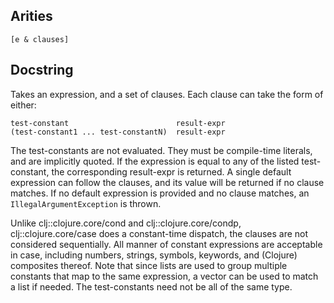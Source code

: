 ## Arities

    [e & clauses]

## Docstring

Takes an expression, and a set of clauses.  Each clause can take the
form of either:

    test-constant                        result-expr
    (test-constant1 ... test-constantN)  result-expr

The test-constants are not evaluated. They must be compile-time
literals, and are implicitly quoted. If the expression is equal to any
of the listed test-constant, the corresponding result-expr is
returned. A single default expression can follow the clauses, and its
value will be returned if no clause matches. If no default expression
is provided and no clause matches, an `IllegalArgumentException` is
thrown.

Unlike clj::clojure.core/cond and clj::clojure.core/condp,
clj::clojure.core/case does a constant-time dispatch, the clauses are
not considered sequentially. All manner of constant expressions are
acceptable in case, including numbers, strings, symbols, keywords, and
(Clojure) composites thereof. Note that since lists are used to group
multiple constants that map to the same expression, a vector can be
used to match a list if needed. The test-constants need not be all of
the same type.
